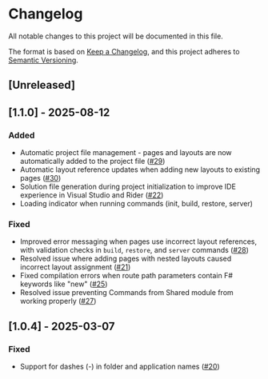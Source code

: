 # Changelog

All notable changes to this project will be documented in this file.

The format is based on [Keep a Changelog](https://keepachangelog.com/en/1.0.0/),
and this project adheres to [Semantic Versioning](https://semver.org/spec/v2.0.0.html).

## [Unreleased]

## [1.1.0] - 2025-08-12

### Added
- Automatic project file management - pages and layouts are now automatically added to the project file ([#29](https://github.com/reaptor/elmish-land/issues/29))
- Automatic layout reference updates when adding new layouts to existing pages ([#30](https://github.com/reaptor/elmish-land/issues/30))
- Solution file generation during project initialization to improve IDE experience in Visual Studio and Rider ([#22](https://github.com/reaptor/elmish-land/issues/22))
- Loading indicator when running commands (init, build, restore, server)

### Fixed
- Improved error messaging when pages use incorrect layout references, with validation checks in `build`, `restore`, and `server` commands ([#28](https://github.com/reaptor/elmish-land/issues/28))
- Resolved issue where adding pages with nested layouts caused incorrect layout assignment ([#21](https://github.com/reaptor/elmish-land/issues/21))
- Fixed compilation errors when route path parameters contain F# keywords like "new" ([#25](https://github.com/reaptor/elmish-land/issues/25))
- Resolved issue preventing Commands from Shared module from working properly ([#27](https://github.com/reaptor/elmish-land/issues/27))

## [1.0.4] - 2025-03-07

### Fixed
- Support for dashes (-) in folder and application names ([#20](https://github.com/reaptor/elmish-land/issues/20))

